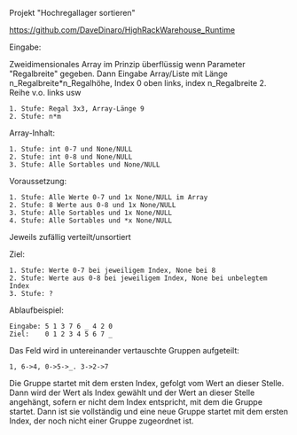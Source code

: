 Projekt "Hochregallager sortieren"



https://github.com/DaveDinaro/HighRackWarehouse_Runtime

Eingabe:

Zweidimensionales Array im Prinzip überflüssig wenn
Parameter "Regalbreite" gegeben.
Dann Eingabe Array/Liste mit Länge n_Regalbreite*n_Regalhöhe,
Index 0 oben links, index n_Regalbreite 2. Reihe v.o. links usw
```
1. Stufe: Regal 3x3, Array-Länge 9
2. Stufe: n*m
```
Array-Inhalt:
```
1. Stufe: int 0-7 und None/NULL
2. Stufe: int 0-8 und None/NULL
3. Stufe: Alle Sortables und None/NULL
```
Voraussetzung:
```
1. Stufe: Alle Werte 0-7 und 1x None/NULL im Array
2. Stufe: 8 Werte aus 0-8 und 1x None/NULL
3. Stufe: Alle Sortables und 1x None/NULL
4. Stufe: Alle Sortables und *x None/NULL
```
Jeweils zufällig verteilt/unsortiert

Ziel:
```
1. Stufe: Werte 0-7 bei jeweiligem Index, None bei 8
2. Stufe: Werte aus 0-8 bei jeweiligem Index, None bei unbelegtem Index
3. Stufe: ?
```

Ablaufbeispiel:
```
Eingabe: 5 1 3 7 6 _ 4 2 0
Ziel:    0 1 2 3 4 5 6 7 _
```

Das Feld wird in untereinander vertauschte Gruppen aufgeteilt:
```
1, 6->4, 0->5->_. 3->2->7
```

Die Gruppe startet mit dem ersten Index, gefolgt vom Wert an dieser Stelle. Dann wird der Wert als Index gewählt und der Wert an dieser Stelle angehängt, sofern er nicht dem Index entspricht, mit dem die Gruppe startet. Dann ist sie vollständig und eine neue Gruppe startet mit dem ersten Index, der noch nicht einer Gruppe zugeordnet ist.
